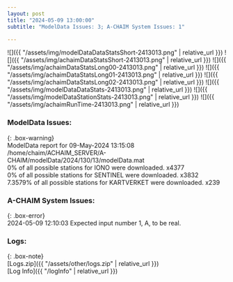 ```yaml
---
layout: post
title: "2024-05-09 13:00:00"
subtitle: "ModelData Issues: 3; A-CHAIM System Issues: 1"

---
```


![]({{ "/assets/img/modelDataDataStatsShort-2413013.png" | relative_url }})
![]({{ "/assets/img/achaimDataStatsShort-2413013.png" | relative_url }})
![]({{ "/assets/img/achaimDataStatsLong00-2413013.png" | relative_url }})
![]({{ "/assets/img/achaimDataStatsLong01-2413013.png" | relative_url }})
![]({{ "/assets/img/achaimDataStatsLong02-2413013.png" | relative_url }})
![]({{ "/assets/img/modelDataDataStats-2413013.png" | relative_url }})
![]({{ "/assets/img/modelDataStationStats-2413013.png" | relative_url }})
![]({{ "/assets/img/achaimRunTime-2413013.png" | relative_url }})


### ModelData Issues:  
  
{: .box-warning}  
 ModelData report for 09-May-2024 13:15:08   
 /home/chaim/ACHAIM_SERVER/A-CHAIM/modelData/2024/130/13/modelData.mat   
 0% of all possible stations for IONO were downloaded. x4377   
 0% of all possible stations for SENTINEL were downloaded. x3832   
 7.3579% of all possible stations for KARTVERKET were downloaded. x239   
  
### A-CHAIM System Issues:  
  
{: .box-error}  
2024-05-09 12:10:03 Expected input number 1, A, to be real.  

### Logs:  
  
{: .box-note}  
[Logs.zip]({{ "/assets/other/logs.zip" | relative_url }})  
[Log Info]({{ "/logInfo" | relative_url }})  
